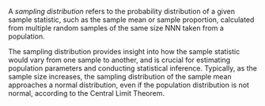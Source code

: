 
A _sampling distribution_ refers to the probability distribution of a given sample statistic, such as the sample mean or sample proportion, calculated from multiple random samples of the same size NNN taken from a population. 



The sampling distribution provides insight into how the sample statistic would vary from one sample to another, and is crucial for estimating population parameters and conducting statistical inference. Typically, as the sample size increases, the sampling distribution of the sample mean approaches a normal distribution, even if the population distribution is not normal, according to the Central Limit Theorem.